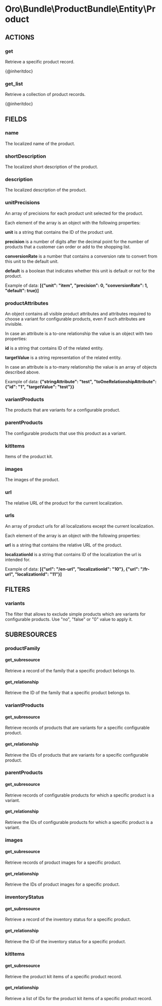 # Oro\Bundle\ProductBundle\Entity\Product

## ACTIONS

### get

Retrieve a specific product record.

{@inheritdoc}

### get_list

Retrieve a collection of product records.

{@inheritdoc}

## FIELDS

### name

The localized name of the product.

### shortDescription

The localized short description of the product.

### description

The localized description of the product.

### unitPrecisions

An array of precisions for each product unit selected for the product.

Each element of the array is an object with the following properties:

**unit** is a string that contains the ID of the product unit.

**precision** is a number of digits after the decimal point for the number of products that a customer
can order or add to the shopping list.

**conversionRate** is a number that contains a conversion rate to convert from this unit to the default unit.

**default** is a boolean that indicates whether this unit is default or not for the product.

Example of data: **\[{"unit": "item", "precision": 0, "conversionRate": 1, "default": true}\]**

### productAttributes

An object contains all visible product attributes and attributes required to choose a variant
for configurable products, even if such attributes are invisible.

In case an attribute is a to-one relationship the value is an object with two properties:

**id** is a string that contains ID of the related entity.

**targetValue** is a string representation of the related entity.

In case an attribute is a to-many relationship the value is an array of objects described above.

Example of data: **{"stringAttribute": "test", "toOneRelationshipAttribute": {"id": "1", "targetValue": "test"}}**

### variantProducts

The products that are variants for a configurable product.

### parentProducts

The configurable products that use this product as a variant.

### kitItems

Items of the product kit.

### images

The images of the product.

### url

The relative URL of the product for the current localization.

### urls

An array of product urls for all localizations except the current localization.

Each element of the array is an object with the following properties:

**url** is a string that contains the relative URL of the product.

**localizationId** is a string that contains ID of the localization the url is intended for.

Example of data: **\[{"url": "/en-url", "localizationId": "10"}, {"url": "/fr-url", "localizationId": "11"}\]**

## FILTERS

### variants

The filter that allows to exclude simple products which are variants for configurable products. Use "no", "false" or "0" value to apply it.

## SUBRESOURCES

### productFamily

#### get_subresource

Retrieve a record of the family that a specific product belongs to.

#### get_relationship

Retrieve the ID of the family that a specific product belongs to.

### variantProducts

#### get_subresource

Retrieve records of products that are variants for a specific configurable product.

#### get_relationship

Retrieve the IDs of products that are variants for a specific configurable product.

### parentProducts

#### get_subresource

Retrieve records of configurable products for which a specific product is a variant.

#### get_relationship

Retrieve the IDs of configurable products for which a specific product is a variant.

### images

#### get_subresource

Retrieve records of product images for a specific product.

#### get_relationship

Retrieve the IDs of product images for a specific product.

### inventoryStatus

#### get_subresource

Retrieve a record of the inventory status for a specific product.

#### get_relationship

Retrieve the ID of the inventory status for a specific product.

### kitItems

#### get_subresource

Retrieve the product kit items of a specific product record.

#### get_relationship

Retrieve a list of IDs for the product kit items of a specific product record.
